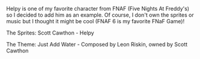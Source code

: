 Helpy is one of my favorite character from FNAF (Five Nights At Freddy's) so I decided to add him as an example. Of course, I don't own the sprites or music but I thought it might be cool (FNAF 6 is my favorite FNaF Game)!

The Sprites:
	Scott Cawthon - Helpy

The Theme:
	Just Add Water - Composed by Leon Riskin, owned by Scott Cawthon